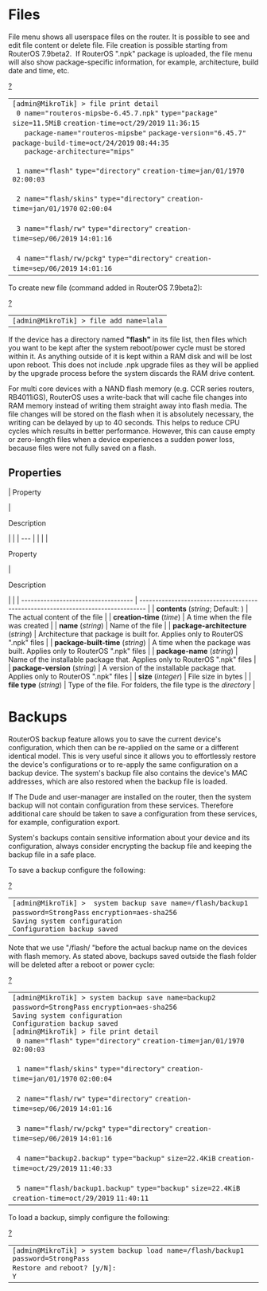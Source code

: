 # Files

File menu shows all userspace files on the router. It is possible to see and edit file content or delete file. File creation is possible starting from RouterOS 7.9beta2.  If RouterOS ".npk" package is uploaded, the file menu will also show package-specific information, for example, architecture, build date and time, etc.

[?](https://help.mikrotik.com/docs/pages/viewpage.action?pageId=2555971#)

<table border="0" cellpadding="0" cellspacing="0"><tbody><tr><td class="code"><div class="container" title="Hint: double-click to select code"><div class="line number1 index0 alt2" data-bidi-marker="true"><code class="ros plain">[admin@MikroTik] &gt; </code><code class="ros functions">file </code><code class="ros functions">print </code><code class="ros functions">detail</code></div><div class="line number2 index1 alt1" data-bidi-marker="true"><code class="ros spaces">&nbsp;</code><code class="ros plain">0 </code><code class="ros value">name</code><code class="ros plain">=</code><code class="ros string">"routeros-mipsbe-6.45.7.npk"</code> <code class="ros value">type</code><code class="ros plain">=</code><code class="ros string">"package"</code> <code class="ros value">size</code><code class="ros plain">=11.5MiB</code> <code class="ros value">creation-time</code><code class="ros plain">=oct/29/2019</code> <code class="ros plain">11:36:15</code></div><div class="line number3 index2 alt2" data-bidi-marker="true"><code class="ros spaces">&nbsp;&nbsp;&nbsp;</code><code class="ros value">package-name</code><code class="ros plain">=</code><code class="ros string">"routeros-mipsbe"</code> <code class="ros value">package-version</code><code class="ros plain">=</code><code class="ros string">"6.45.7"</code> <code class="ros value">package-build-time</code><code class="ros plain">=oct/24/2019</code> <code class="ros plain">08:44:35</code></div><div class="line number4 index3 alt1" data-bidi-marker="true"><code class="ros spaces">&nbsp;&nbsp;&nbsp;</code><code class="ros value">package-architecture</code><code class="ros plain">=</code><code class="ros string">"mips"</code></div><div class="line number5 index4 alt2" data-bidi-marker="true">&nbsp;</div><div class="line number6 index5 alt1" data-bidi-marker="true"><code class="ros spaces">&nbsp;</code><code class="ros plain">1 </code><code class="ros value">name</code><code class="ros plain">=</code><code class="ros string">"flash"</code> <code class="ros value">type</code><code class="ros plain">=</code><code class="ros string">"directory"</code> <code class="ros value">creation-time</code><code class="ros plain">=jan/01/1970</code> <code class="ros plain">02:00:03</code></div><div class="line number7 index6 alt2" data-bidi-marker="true">&nbsp;</div><div class="line number8 index7 alt1" data-bidi-marker="true"><code class="ros spaces">&nbsp;</code><code class="ros plain">2 </code><code class="ros value">name</code><code class="ros plain">=</code><code class="ros string">"flash/skins"</code> <code class="ros value">type</code><code class="ros plain">=</code><code class="ros string">"directory"</code> <code class="ros value">creation-time</code><code class="ros plain">=jan/01/1970</code> <code class="ros plain">02:00:04</code></div><div class="line number9 index8 alt2" data-bidi-marker="true">&nbsp;</div><div class="line number10 index9 alt1" data-bidi-marker="true"><code class="ros spaces">&nbsp;</code><code class="ros plain">3 </code><code class="ros value">name</code><code class="ros plain">=</code><code class="ros string">"flash/rw"</code> <code class="ros value">type</code><code class="ros plain">=</code><code class="ros string">"directory"</code> <code class="ros value">creation-time</code><code class="ros plain">=sep/06/2019</code> <code class="ros plain">14:01:16</code></div><div class="line number11 index10 alt2" data-bidi-marker="true">&nbsp;</div><div class="line number12 index11 alt1" data-bidi-marker="true"><code class="ros spaces">&nbsp;</code><code class="ros plain">4 </code><code class="ros value">name</code><code class="ros plain">=</code><code class="ros string">"flash/rw/pckg"</code> <code class="ros value">type</code><code class="ros plain">=</code><code class="ros string">"directory"</code> <code class="ros value">creation-time</code><code class="ros plain">=sep/06/2019</code> <code class="ros plain">14:01:16</code></div></div></td></tr></tbody></table>

To create new file (command added in RouterOS 7.9beta2):

[?](https://help.mikrotik.com/docs/pages/viewpage.action?pageId=2555971#)

<table border="0" cellpadding="0" cellspacing="0"><tbody><tr><td class="code"><div class="container" title="Hint: double-click to select code"><div class="line number1 index0 alt2" data-bidi-marker="true"><code class="ros plain">[admin@MikroTik] &gt; </code><code class="ros functions">file </code><code class="ros functions">add </code><code class="ros value">name</code><code class="ros plain">=lala</code></div></div></td></tr></tbody></table>

If the device has a directory named **"flash"** in its file list, then files which you want to be kept after the system reboot/power cycle must be stored within it. As anything outside of it is kept within a RAM disk and will be lost upon reboot. This does not include .npk upgrade files as they will be applied by the upgrade process before the system discards the RAM drive content.

For multi core devices with a NAND flash memory (e.g. CCR series routers, RB4011iGS), RouterOS uses a write-back that will cache file changes into RAM memory instead of writing them straight away into flash media. The file changes will be stored on the flash when it is absolutely necessary, the writing can be delayed by up to 40 seconds. This helps to reduce CPU cycles which results in better performance. However, this can cause empty or zero-length files when a device experiences a sudden power loss, because files were not fully saved on a flash.

## Properties

| 
Property

 | 

Description

|     |
| --- |  |
|     |

Property

 | 

Description

|                                     |
| ----------------------------------- | -------------------------------------------------------------------------------- |
| **contents** (_string_; Default: )  | The actual content of the file                                                   |
| **creation-time** (_time_)          | A time when the file was created                                                 |
| **name** (_string_)                 | Name of the file                                                                 |
| **package-architecture** (_string_) | Architecture that package is built for. Applies only to RouterOS ".npk" files    |
| **package-built-time** (_string_)   | A time when the package was built. Applies only to RouterOS ".npk" files         |
| **package-name** (_string_)         | Name of the installable package that. Applies only to RouterOS ".npk" files      |
| **package-version** (_string_)      | A version of the installable package that. Applies only to RouterOS ".npk" files |
| **size** (_integer_)                | File size in bytes                                                               |
| **file type** (_string_)            | Type of the file. For folders, the file type is the _directory_                  |

# Backups

RouterOS backup feature allows you to save the current device's configuration, which then can be re-applied on the same or a different identical model. This is very useful since it allows you to effortlessly restore the device's configurations or to re-apply the same configuration on a backup device. The system's backup file also contains the device's MAC addresses, which are also restored when the backup file is loaded. 

If The Dude and user-manager are installed on the router, then the system backup will not contain configuration from these services. Therefore additional care should be taken to save a configuration from these services, for example, configuration export.

System's backups contain sensitive information about your device and its configuration, always consider encrypting the backup file and keeping the backup file in a safe place. 

To save a backup configure the following:

[?](https://help.mikrotik.com/docs/pages/viewpage.action?pageId=2555971#)

<table border="0" cellpadding="0" cellspacing="0"><tbody><tr><td class="code"><div class="container" title="Hint: double-click to select code"><div class="line number1 index0 alt2" data-bidi-marker="true"><code class="ros plain">[admin@MikroTik] &gt;&nbsp; system backup save </code><code class="ros value">name</code><code class="ros plain">=/flash/backup1</code> <code class="ros value">password</code><code class="ros plain">=StrongPass</code> <code class="ros value">encryption</code><code class="ros plain">=aes-sha256</code></div><div class="line number2 index1 alt1" data-bidi-marker="true"><code class="ros plain">Saving system configuration</code></div><div class="line number3 index2 alt2" data-bidi-marker="true"><code class="ros plain">Configuration backup saved</code></div></div></td></tr></tbody></table>

Note that we use "/flash/ "before the actual backup name on the devices with flash memory. As stated above, backups saved outside the flash folder will be deleted after a reboot or power cycle:

[?](https://help.mikrotik.com/docs/pages/viewpage.action?pageId=2555971#)

<table border="0" cellpadding="0" cellspacing="0"><tbody><tr><td class="code"><div class="container" title="Hint: double-click to select code"><div class="line number1 index0 alt2" data-bidi-marker="true"><code class="ros plain">[admin@MikroTik] &gt; system backup save </code><code class="ros value">name</code><code class="ros plain">=backup2</code> <code class="ros value">password</code><code class="ros plain">=StrongPass</code> <code class="ros value">encryption</code><code class="ros plain">=aes-sha256</code>&nbsp;&nbsp;&nbsp;&nbsp;&nbsp;&nbsp;&nbsp;&nbsp;</div><div class="line number2 index1 alt1" data-bidi-marker="true"><code class="ros plain">Saving system configuration</code></div><div class="line number3 index2 alt2" data-bidi-marker="true"><code class="ros plain">Configuration backup saved</code></div><div class="line number4 index3 alt1" data-bidi-marker="true"><code class="ros plain">[admin@MikroTik] &gt; </code><code class="ros functions">file </code><code class="ros functions">print </code><code class="ros functions">detail</code></div><div class="line number5 index4 alt2" data-bidi-marker="true"><code class="ros spaces">&nbsp;</code><code class="ros plain">0 </code><code class="ros value">name</code><code class="ros plain">=</code><code class="ros string">"flash"</code> <code class="ros value">type</code><code class="ros plain">=</code><code class="ros string">"directory"</code> <code class="ros value">creation-time</code><code class="ros plain">=jan/01/1970</code> <code class="ros plain">02:00:03</code></div><div class="line number6 index5 alt1" data-bidi-marker="true">&nbsp;</div><div class="line number7 index6 alt2" data-bidi-marker="true"><code class="ros spaces">&nbsp;</code><code class="ros plain">1 </code><code class="ros value">name</code><code class="ros plain">=</code><code class="ros string">"flash/skins"</code> <code class="ros value">type</code><code class="ros plain">=</code><code class="ros string">"directory"</code> <code class="ros value">creation-time</code><code class="ros plain">=jan/01/1970</code> <code class="ros plain">02:00:04</code></div><div class="line number8 index7 alt1" data-bidi-marker="true">&nbsp;</div><div class="line number9 index8 alt2" data-bidi-marker="true"><code class="ros spaces">&nbsp;</code><code class="ros plain">2 </code><code class="ros value">name</code><code class="ros plain">=</code><code class="ros string">"flash/rw"</code> <code class="ros value">type</code><code class="ros plain">=</code><code class="ros string">"directory"</code> <code class="ros value">creation-time</code><code class="ros plain">=sep/06/2019</code> <code class="ros plain">14:01:16</code></div><div class="line number10 index9 alt1" data-bidi-marker="true">&nbsp;</div><div class="line number11 index10 alt2" data-bidi-marker="true"><code class="ros spaces">&nbsp;</code><code class="ros plain">3 </code><code class="ros value">name</code><code class="ros plain">=</code><code class="ros string">"flash/rw/pckg"</code> <code class="ros value">type</code><code class="ros plain">=</code><code class="ros string">"directory"</code> <code class="ros value">creation-time</code><code class="ros plain">=sep/06/2019</code> <code class="ros plain">14:01:16</code></div><div class="line number12 index11 alt1" data-bidi-marker="true">&nbsp;</div><div class="line number13 index12 alt2" data-bidi-marker="true"><code class="ros spaces">&nbsp;</code><code class="ros plain">4 </code><code class="ros value">name</code><code class="ros plain">=</code><code class="ros string">"backup2.backup"</code> <code class="ros value">type</code><code class="ros plain">=</code><code class="ros string">"backup"</code> <code class="ros value">size</code><code class="ros plain">=22.4KiB</code> <code class="ros value">creation-time</code><code class="ros plain">=oct/29/2019</code> <code class="ros plain">11:40:33</code></div><div class="line number14 index13 alt1" data-bidi-marker="true">&nbsp;</div><div class="line number15 index14 alt2" data-bidi-marker="true"><code class="ros spaces">&nbsp;</code><code class="ros plain">5 </code><code class="ros value">name</code><code class="ros plain">=</code><code class="ros string">"flash/backup1.backup"</code> <code class="ros value">type</code><code class="ros plain">=</code><code class="ros string">"backup"</code> <code class="ros value">size</code><code class="ros plain">=22.4KiB</code> <code class="ros value">creation-time</code><code class="ros plain">=oct/29/2019</code> <code class="ros plain">11:40:11</code></div></div></td></tr></tbody></table>

To load a backup, simply configure the following:

[?](https://help.mikrotik.com/docs/pages/viewpage.action?pageId=2555971#)

<table border="0" cellpadding="0" cellspacing="0"><tbody><tr><td class="code"><div class="container" title="Hint: double-click to select code"><div class="line number1 index0 alt2" data-bidi-marker="true"><code class="ros plain">[admin@MikroTik] &gt; system backup load </code><code class="ros value">name</code><code class="ros plain">=/flash/backup1</code> <code class="ros value">password</code><code class="ros plain">=StrongPass</code></div><div class="line number2 index1 alt1" data-bidi-marker="true"><code class="ros plain">Restore </code><code class="ros variable">and</code> <code class="ros plain">reboot? [y</code><code class="ros constants">/N]:</code></div><div class="line number3 index2 alt2" data-bidi-marker="true"><code class="ros plain">Y</code></div></div></td></tr></tbody></table>